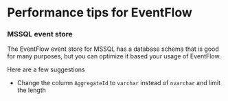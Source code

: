 # Performance tips for EventFlow

### MSSQL event store
The EventFlow event store for MSSQL has a database schema that is good for
many purposes, but you can optimize it based your usage of EventFlow.

Here are a few suggestions

 * Change the column `AggregateId` to `varchar` instead of `nvarchar` and
   limit the length
